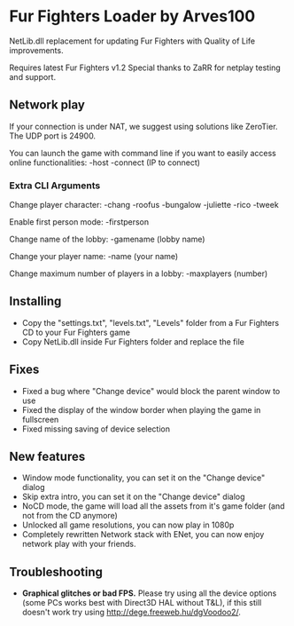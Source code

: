 # Fur Fighters Loader by Arves100
NetLib.dll replacement for updating Fur Fighters with Quality of Life improvements.

Requires latest Fur Fighters v1.2
Special thanks to ZaRR for netplay testing and support.

## Network play
If your connection is under NAT, we suggest using solutions like ZeroTier.
The UDP port is 24900.

You can launch the game with command line if you want to easily access online functionalities:
 -host
 -connect (IP to connect)

### Extra CLI Arguments
Change player character:
-chang
-roofus
-bungalow
-juliette
-rico
-tweek

Enable first person mode:
-firstperson

Change name of the lobby:
-gamename (lobby name)

Change your player name:
-name (your name)

Change maximum number of players in a lobby:
-maxplayers (number)

## Installing
- Copy the "settings.txt", "levels.txt", "Levels" folder from a Fur Fighters CD to your Fur Fighters game
- Copy NetLib.dll inside Fur Fighters folder and replace the file

## Fixes
- Fixed a bug where "Change device" would block the parent window to use
- Fixed the display of the window border when playing the game in fullscreen
- Fixed missing saving of device selection

## New features
- Window mode functionality, you can set it on the "Change device" dialog
- Skip extra intro, you can set it on the "Change device" dialog
- NoCD mode, the game will load all the assets from it's game folder (and not from the CD anymore)
- Unlocked all game resolutions, you can now play in 1080p
- Completely rewritten Network stack with ENet, you can now enjoy network play with your friends.

## Troubleshooting
- **Graphical glitches or bad FPS.**
Please try using all the device options (some PCs works best with Direct3D HAL without T&L), if this
still doesn't work try using http://dege.freeweb.hu/dgVoodoo2/.
